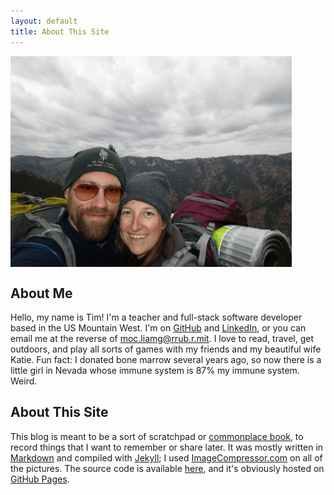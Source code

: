 ```yaml
---
layout: default
title: About This Site
---
```


<img align="CENTER" src="/images/tim and katie.png" width="450" alt=""/>

## About Me  
Hello, my name is Tim! I'm a teacher and full-stack software developer based in the US Mountain West. I'm on [GitHub](https://github.com/timburr1) and [LinkedIn](https://www.linkedin.com/in/timothy-burr-a39a8866), or you can email me at the reverse of moc.liamg@rrub.r.mit. I love to read, travel, get outdoors, and play all sorts of games with my friends and my beautiful wife Katie. Fun fact: I donated bone marrow several years ago, so now there is a little girl in Nevada whose immune system is 87% my immune system. Weird.

## About This Site  
This blog is meant to be a sort of scratchpad or [commonplace book](https://en.wikipedia.org/wiki/Commonplace_book), to record things that I want to remember or share later. It was mostly written in [Markdown](https://daringfireball.net/projects/markdown/) and compiled with [Jekyll](https://jekyllrb.com/); I used [ImageCompressor.com](https://imagecompressor.com/) on all of the pictures. The source code is available [here](https://github.com/timburr1/timburr1.github.io), and it's obviously hosted on [GitHub Pages](https://pages.github.com/).  